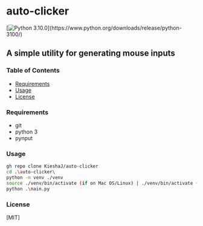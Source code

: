 # auto-clicker
[![Python 3.10.0]("https://img.shields.io/badge/python-3.10-blue.svg")](https://www.python.org/downloads/release/python-3100/)
## A simple utility for generating mouse inputs

### Table of Contents
- [Requirements](#requirements)
- [Usage](#usage)
- [License](#license)

### Requirements
- git
- python 3
- pynput

### Usage
```bash
gh repo clone KieshaJ/auto-clicker
cd .\auto-clicker\
python -m venv ./venv
source ./venv/bin/activate (if on Mac OS/Linux) | ./venv/bin/activate (if on Windows)
python .\main.py
```

### License
[MIT]